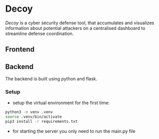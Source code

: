 # Decoy
*Decoy* is a cyber security defense tool, that accumulates and visualizes information about potential attackers on a centralised dashboard to streamline defense coordination.

## Frontend

## Backend
The backend is built using python and flask.
### Setup
- setup the virtual environment for the first time:
```bash
python3 -m venv .venv
source .venv/bin/activate
pip3 install -r requirements.txt
```
- for starting the server you only need to run the main.py file
